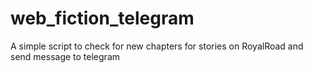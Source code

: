# web_fiction_telegram
A simple script to check for new chapters for stories on RoyalRoad and send message to telegram
